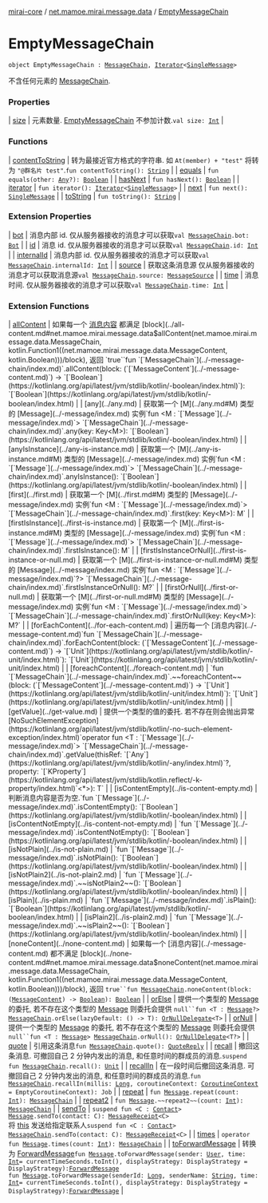 [mirai-core](../../index.md) / [net.mamoe.mirai.message.data](../index.md) / [EmptyMessageChain](./index.md)

# EmptyMessageChain

`object EmptyMessageChain : `[`MessageChain`](../-message-chain/index.md)`, `[`Iterator`](https://kotlinlang.org/api/latest/jvm/stdlib/kotlin.collections/-iterator/index.html)`<`[`SingleMessage`](../-single-message/index.md)`>`

不含任何元素的 [MessageChain](../-message-chain/index.md).

### Properties

| [size](size.md) | 元素数量. [EmptyMessageChain](./index.md) 不参加计数.`val size: `[`Int`](https://kotlinlang.org/api/latest/jvm/stdlib/kotlin/-int/index.html) |

### Functions

| [contentToString](content-to-string.md) | 转为最接近官方格式的字符串. 如 `At(member) + "test"` 将转为 `"@群名片 test"`.`fun contentToString(): `[`String`](https://kotlinlang.org/api/latest/jvm/stdlib/kotlin/-string/index.html) |
| [equals](equals.md) | `fun equals(other: `[`Any`](https://kotlinlang.org/api/latest/jvm/stdlib/kotlin/-any/index.html)`?): `[`Boolean`](https://kotlinlang.org/api/latest/jvm/stdlib/kotlin/-boolean/index.html) |
| [hasNext](has-next.md) | `fun hasNext(): `[`Boolean`](https://kotlinlang.org/api/latest/jvm/stdlib/kotlin/-boolean/index.html) |
| [iterator](iterator.md) | `fun iterator(): `[`Iterator`](https://kotlinlang.org/api/latest/jvm/stdlib/kotlin.collections/-iterator/index.html)`<`[`SingleMessage`](../-single-message/index.md)`>` |
| [next](next.md) | `fun next(): `[`SingleMessage`](../-single-message/index.md) |
| [toString](to-string.md) | `fun toString(): `[`String`](https://kotlinlang.org/api/latest/jvm/stdlib/kotlin/-string/index.html) |

### Extension Properties

| [bot](../bot.md) | 消息内部 id. 仅从服务器接收的消息才可以获取`val `[`MessageChain`](../-message-chain/index.md)`.bot: `[`Bot`](../../net.mamoe.mirai/-bot/index.md) |
| [id](../id.md) | 消息 id. 仅从服务器接收的消息才可以获取`val `[`MessageChain`](../-message-chain/index.md)`.id: `[`Int`](https://kotlinlang.org/api/latest/jvm/stdlib/kotlin/-int/index.html) |
| [internalId](../internal-id.md) | 消息内部 id. 仅从服务器接收的消息才可以获取`val `[`MessageChain`](../-message-chain/index.md)`.internalId: `[`Int`](https://kotlinlang.org/api/latest/jvm/stdlib/kotlin/-int/index.html) |
| [source](../source.md) | 获取这条消息源 仅从服务器接收的消息才可以获取消息源`val `[`MessageChain`](../-message-chain/index.md)`.source: `[`MessageSource`](../-message-source/index.md) |
| [time](../time.md) | 消息时间. 仅从服务器接收的消息才可以获取`val `[`MessageChain`](../-message-chain/index.md)`.time: `[`Int`](https://kotlinlang.org/api/latest/jvm/stdlib/kotlin/-int/index.html) |

### Extension Functions

| [allContent](../all-content.md) | 如果每一个 [消息内容](../-message-content.md) 都满足 [block](../all-content.md#net.mamoe.mirai.message.data$allContent(net.mamoe.mirai.message.data.MessageChain, kotlin.Function1((net.mamoe.mirai.message.data.MessageContent, kotlin.Boolean)))/block), 返回 `true``fun `[`MessageChain`](../-message-chain/index.md)`.allContent(block: (`[`MessageContent`](../-message-content.md)`) -> `[`Boolean`](https://kotlinlang.org/api/latest/jvm/stdlib/kotlin/-boolean/index.html)`): `[`Boolean`](https://kotlinlang.org/api/latest/jvm/stdlib/kotlin/-boolean/index.html) |
| [any](../any.md) | 获取第一个 [M](../any.md#M) 类型的 [Message](../-message/index.md) 实例`fun <M : `[`Message`](../-message/index.md)`> `[`MessageChain`](../-message-chain/index.md)`.any(key: Key<M>): `[`Boolean`](https://kotlinlang.org/api/latest/jvm/stdlib/kotlin/-boolean/index.html) |
| [anyIsInstance](../any-is-instance.md) | 获取第一个 [M](../any-is-instance.md#M) 类型的 [Message](../-message/index.md) 实例`fun <M : `[`Message`](../-message/index.md)`> `[`MessageChain`](../-message-chain/index.md)`.anyIsInstance(): `[`Boolean`](https://kotlinlang.org/api/latest/jvm/stdlib/kotlin/-boolean/index.html) |
| [first](../first.md) | 获取第一个 [M](../first.md#M) 类型的 [Message](../-message/index.md) 实例`fun <M : `[`Message`](../-message/index.md)`> `[`MessageChain`](../-message-chain/index.md)`.first(key: Key<M>): M` |
| [firstIsInstance](../first-is-instance.md) | 获取第一个 [M](../first-is-instance.md#M) 类型的 [Message](../-message/index.md) 实例`fun <M : `[`Message`](../-message/index.md)`> `[`MessageChain`](../-message-chain/index.md)`.firstIsInstance(): M` |
| [firstIsInstanceOrNull](../first-is-instance-or-null.md) | 获取第一个 [M](../first-is-instance-or-null.md#M) 类型的 [Message](../-message/index.md) 实例`fun <M : `[`Message`](../-message/index.md)`?> `[`MessageChain`](../-message-chain/index.md)`.firstIsInstanceOrNull(): M?` |
| [firstOrNull](../first-or-null.md) | 获取第一个 [M](../first-or-null.md#M) 类型的 [Message](../-message/index.md) 实例`fun <M : `[`Message`](../-message/index.md)`> `[`MessageChain`](../-message-chain/index.md)`.firstOrNull(key: Key<M>): M?` |
| [forEachContent](../for-each-content.md) | 遍历每一个 [消息内容](../-message-content.md)`fun `[`MessageChain`](../-message-chain/index.md)`.forEachContent(block: (`[`MessageContent`](../-message-content.md)`) -> `[`Unit`](https://kotlinlang.org/api/latest/jvm/stdlib/kotlin/-unit/index.html)`): `[`Unit`](https://kotlinlang.org/api/latest/jvm/stdlib/kotlin/-unit/index.html) |
| [foreachContent](../foreach-content.md) | `fun `[`MessageChain`](../-message-chain/index.md)`.~~foreachContent~~(block: (`[`MessageContent`](../-message-content.md)`) -> `[`Unit`](https://kotlinlang.org/api/latest/jvm/stdlib/kotlin/-unit/index.html)`): `[`Unit`](https://kotlinlang.org/api/latest/jvm/stdlib/kotlin/-unit/index.html) |
| [getValue](../get-value.md) | 提供一个类型的值的委托. 若不存在则会抛出异常 [NoSuchElementException](https://kotlinlang.org/api/latest/jvm/stdlib/kotlin/-no-such-element-exception/index.html)`operator fun <T : `[`Message`](../-message/index.md)`> `[`MessageChain`](../-message-chain/index.md)`.getValue(thisRef: `[`Any`](https://kotlinlang.org/api/latest/jvm/stdlib/kotlin/-any/index.html)`?, property: `[`KProperty`](https://kotlinlang.org/api/latest/jvm/stdlib/kotlin.reflect/-k-property/index.html)`<*>): T` |
| [isContentEmpty](../is-content-empty.md) | 判断消息内容是否为空.`fun `[`Message`](../-message/index.md)`.isContentEmpty(): `[`Boolean`](https://kotlinlang.org/api/latest/jvm/stdlib/kotlin/-boolean/index.html) |
| [isContentNotEmpty](../is-content-not-empty.md) | `fun `[`Message`](../-message/index.md)`.isContentNotEmpty(): `[`Boolean`](https://kotlinlang.org/api/latest/jvm/stdlib/kotlin/-boolean/index.html) |
| [isNotPlain](../is-not-plain.md) | `fun `[`Message`](../-message/index.md)`.isNotPlain(): `[`Boolean`](https://kotlinlang.org/api/latest/jvm/stdlib/kotlin/-boolean/index.html) |
| [isNotPlain2](../is-not-plain2.md) | `fun `[`Message`](../-message/index.md)`.~~isNotPlain2~~(): `[`Boolean`](https://kotlinlang.org/api/latest/jvm/stdlib/kotlin/-boolean/index.html) |
| [isPlain](../is-plain.md) | `fun `[`Message`](../-message/index.md)`.isPlain(): `[`Boolean`](https://kotlinlang.org/api/latest/jvm/stdlib/kotlin/-boolean/index.html) |
| [isPlain2](../is-plain2.md) | `fun `[`Message`](../-message/index.md)`.~~isPlain2~~(): `[`Boolean`](https://kotlinlang.org/api/latest/jvm/stdlib/kotlin/-boolean/index.html) |
| [noneContent](../none-content.md) | 如果每一个 [消息内容](../-message-content.md) 都不满足 [block](../none-content.md#net.mamoe.mirai.message.data$noneContent(net.mamoe.mirai.message.data.MessageChain, kotlin.Function1((net.mamoe.mirai.message.data.MessageContent, kotlin.Boolean)))/block), 返回 `true``fun `[`MessageChain`](../-message-chain/index.md)`.noneContent(block: (`[`MessageContent`](../-message-content.md)`) -> `[`Boolean`](https://kotlinlang.org/api/latest/jvm/stdlib/kotlin/-boolean/index.html)`): `[`Boolean`](https://kotlinlang.org/api/latest/jvm/stdlib/kotlin/-boolean/index.html) |
| [orElse](../or-else.md) | 提供一个类型的 [Message](../-message/index.md) 的委托, 若不存在这个类型的 [Message](../-message/index.md) 则委托会提供 `null``fun <T : `[`Message`](../-message/index.md)`?> `[`MessageChain`](../-message-chain/index.md)`.orElse(lazyDefault: () -> T): `[`OrNullDelegate`](../-or-null-delegate/index.md)`<T>` |
| [orNull](../or-null.md) | 提供一个类型的 [Message](../-message/index.md) 的委托, 若不存在这个类型的 [Message](../-message/index.md) 则委托会提供 `null``fun <T : `[`Message`](../-message/index.md)`> `[`MessageChain`](../-message-chain/index.md)`.orNull(): `[`OrNullDelegate`](../-or-null-delegate/index.md)`<T?>` |
| [quote](../quote.md) | 引用这条消息`fun `[`MessageChain`](../-message-chain/index.md)`.quote(): `[`QuoteReply`](../-quote-reply/index.md) |
| [recall](../recall.md) | 撤回这条消息. 可撤回自己 2 分钟内发出的消息, 和任意时间的群成员的消息.`suspend fun `[`MessageChain`](../-message-chain/index.md)`.recall(): `[`Unit`](https://kotlinlang.org/api/latest/jvm/stdlib/kotlin/-unit/index.html) |
| [recallIn](../recall-in.md) | 在一段时间后撤回这条消息. 可撤回自己 2 分钟内发出的消息, 和任意时间的群成员的消息.`fun `[`MessageChain`](../-message-chain/index.md)`.recallIn(millis: `[`Long`](https://kotlinlang.org/api/latest/jvm/stdlib/kotlin/-long/index.html)`, coroutineContext: `[`CoroutineContext`](https://kotlinlang.org/api/latest/jvm/stdlib/kotlin.coroutines/-coroutine-context/index.html)` = EmptyCoroutineContext): Job` |
| [repeat](../repeat.md) | `fun `[`Message`](../-message/index.md)`.repeat(count: `[`Int`](https://kotlinlang.org/api/latest/jvm/stdlib/kotlin/-int/index.html)`): `[`MessageChain`](../-message-chain/index.md) |
| [repeat2](../repeat2.md) | `fun `[`Message`](../-message/index.md)`.~~repeat2~~(count: `[`Int`](https://kotlinlang.org/api/latest/jvm/stdlib/kotlin/-int/index.html)`): `[`MessageChain`](../-message-chain/index.md) |
| [sendTo](../send-to.md) | `suspend fun <C : `[`Contact`](../../net.mamoe.mirai.contact/-contact/index.md)`> `[`Message`](../-message/index.md)`.sendTo(contact: C): `[`MessageReceipt`](../../net.mamoe.mirai.message/-message-receipt/index.md)`<C>`<br>将 [this](../send-to/-this-.md) 发送给指定联系人`suspend fun <C : `[`Contact`](../../net.mamoe.mirai.contact/-contact/index.md)`> `[`MessageChain`](../-message-chain/index.md)`.sendTo(contact: C): `[`MessageReceipt`](../../net.mamoe.mirai.message/-message-receipt/index.md)`<C>` |
| [times](../times.md) | `operator fun `[`Message`](../-message/index.md)`.times(count: `[`Int`](https://kotlinlang.org/api/latest/jvm/stdlib/kotlin/-int/index.html)`): `[`MessageChain`](../-message-chain/index.md) |
| [toForwardMessage](../to-forward-message.md) | 转换为 [ForwardMessage](../-forward-message/index.md)`fun `[`Message`](../-message/index.md)`.toForwardMessage(sender: `[`User`](../../net.mamoe.mirai.contact/-user/index.md)`, time: `[`Int`](https://kotlinlang.org/api/latest/jvm/stdlib/kotlin/-int/index.html)` = currentTimeSeconds.toInt(), displayStrategy: DisplayStrategy = DisplayStrategy): `[`ForwardMessage`](../-forward-message/index.md)<br>`fun `[`Message`](../-message/index.md)`.toForwardMessage(senderId: `[`Long`](https://kotlinlang.org/api/latest/jvm/stdlib/kotlin/-long/index.html)`, senderName: `[`String`](https://kotlinlang.org/api/latest/jvm/stdlib/kotlin/-string/index.html)`, time: `[`Int`](https://kotlinlang.org/api/latest/jvm/stdlib/kotlin/-int/index.html)` = currentTimeSeconds.toInt(), displayStrategy: DisplayStrategy = DisplayStrategy): `[`ForwardMessage`](../-forward-message/index.md) |

